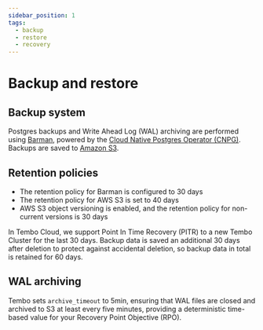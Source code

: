 ```yaml
---
sidebar_position: 1
tags:
  - backup
  - restore
  - recovery
---
```


# Backup and restore

## Backup system

Postgres backups and Write Ahead Log (WAL) archiving are performed using [Barman](https://pgbarman.org/), powered by the [Cloud Native Postgres Operator (CNPG)](https://cloudnative-pg.io/). Backups are saved to [Amazon S3](https://aws.amazon.com/s3/).

## Retention policies

- The retention policy for Barman is configured to 30 days
- The retention policy for AWS S3 is set to 40 days
- AWS S3 object versioning is enabled, and the retention policy for non-current versions is 30 days

In Tembo Cloud, we support Point In Time Recovery (PITR) to a new Tembo Cluster for the last 30 days. Backup data is saved an additional 30 days after deletion to protect against accidental deletion, so backup data in total is retained for 60 days.

## WAL archiving

Tembo sets `archive_timeout` to 5min, ensuring that WAL files are closed and archived to S3 at least every five minutes, providing a deterministic time-based value for your Recovery Point Objective (RPO).
